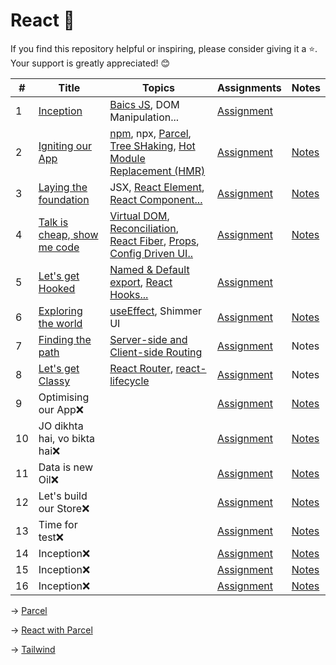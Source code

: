 # React 🚀
If you find this repository helpful or inspiring, please consider giving it a ⭐. Your support is greatly appreciated! 😊

\# | Title | Topics | Assignments | Notes 
----|----|----|----|----
1 | [Inception](https://github.com/vaibhav1281/Namaste-React/tree/main/React-Day-1) | [Baics JS](https://www.youtube.com/watch?v=pN6jk0uUrD8&list=PLxnjbfm5MCHFbRlyVCAqpJFdIzPN_IPID), DOM Manipulation...  | [Assignment](https://github.com/vaibhav1281/Namaste-React/blob/main/React-Day-1/README.md) |  
2 | [Igniting our App](https://github.com/vaibhav1281/Namaste-React/tree/main/React-Day-2) | [npm](https://docs.npmjs.com/about-npm), npx, [Parcel](https://parceljs.org/), [Tree SHaking](https://parceljs.org/features/scope-hoisting/), [Hot Module Replacement (HMR)](https://parceljs.org/features/development/#hot-reloading)  | [Assignment](https://github.com/vaibhav1281/Namaste-React/blob/main/React-Day-2/README.md) | [Notes](https://github.com/vaibhav1281/Namaste-React/tree/main/React-Day-2/Notes) 
3 | [Laying the foundation](https://github.com/vaibhav1281/Namaste-React/tree/main/React-Day-3) | JSX, [React Element](https://react.dev/reference/react/createElement), [React Component...](https://react.dev/reference/react/components)  | [Assignment](https://github.com/vaibhav1281/Namaste-React/blob/main/React-Day-3/README.md) | [Notes](https://github.com/vaibhav1281/Namaste-React/blob/main/React-Day-3/Notes/README.md) 
4 | [Talk is cheap, show me code](https://github.com/vaibhav1281/Namaste-React/tree/main/React-Day-4) | [Virtual DOM](https://github.com/vaibhav1281/Namaste-React/blob/main/React-Day-4/README.md#q-06-what-in-virtual-dom-), [Reconciliation](https://github.com/acdlite/react-fiber-architecture#what-is-reconciliation), [React Fiber](https://github.com/acdlite/react-fiber-architecture#introduction), [Props](https://react.dev/learn/passing-props-to-a-component), [Config Driven UI..](https://github.com/vaibhav1281/Namaste-React/blob/main/React-Day-4/README.md#q-11-what-is-a-config-driven-ui-)  | [Assignment](https://github.com/vaibhav1281/Namaste-React/blob/main/React-Day-4/README.md) | [Notes](https://github.com/vaibhav1281/Namaste-React/blob/main/React-Day-4/Notes/README.md) 
5 | [Let's get Hooked](https://github.com/vaibhav1281/Namaste-React/tree/main/React-Day-5) | [Named & Default export](https://react.dev/learn/importing-and-exporting-components#exporting-and-importing-a-component), [React Hooks...](https://react.dev/reference/react)  | [Assignment](https://github.com/vaibhav1281/Namaste-React/blob/main/React-Day-5/README.md) |  
6 | [Exploring the world](https://github.com/vaibhav1281/Namaste-React/tree/main/React-Day-6) | [useEffect](https://react.dev/reference/react/useEffect), Shimmer UI | [Assignment](https://github.com/vaibhav1281/Namaste-React/blob/main/React-Day-6/README.md) | [Notes](https://github.com/vaibhav1281/Namaste-React/blob/main/React-Day-6/React%20Day%206.pdf) 
7 | [Finding the path](https://github.com/vaibhav1281/Namaste-React/tree/main/React-Day-7) | [Server-side and Client-side Routing](https://medium.com/@wilbo/server-side-vs-client-side-routing-71d710e9227f)  | [Assignment](https://github.com/vaibhav1281/Namaste-React/blob/main/React-Day-7/README.md) | Notes 
8 | [Let's get Classy](https://github.com/vaibhav1281/Namaste-React/tree/main/React-Day-8) | [React Router](https://reactrouter.com/en/main/routers/create-browser-router), [react-lifecycle](https://projects.wojtekmaj.pl/react-lifecycle-methods-diagram/) | [Assignment](https://github.com/vaibhav1281/Namaste-React/blob/main/React-Day-8/README.md) | Notes 
9 | Optimising our App❌ |  | [Assignment]() | [Notes]() 
10 | JO dikhta hai, vo bikta hai❌ |  | [Assignment]() | [Notes]() 
11 | Data is new Oil❌ |  | [Assignment]() | [Notes]() 
12 | Let's build our Store❌ |  | [Assignment]() | [Notes]() 
13 | Time for test❌ |  | [Assignment]() | [Notes]() 
14 | Inception❌ |  | [Assignment]() | [Notes]() 
15 | Inception❌ |  | [Assignment]() | [Notes]() 
16 | Inception❌ |  | [Assignment]() | [Notes]() 



->  [Parcel](https://parceljs.org/getting-started/webapp/)

->  [React with Parcel](https://parceljs.org/recipes/react/)

->  [Tailwind](https://tailwindcss.com/docs/guides/parcel)
